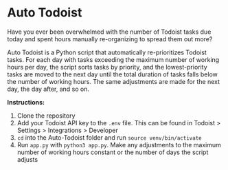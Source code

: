 # Auto Todoist
Have you ever been overwhelmed with the number of Todoist tasks due today and spent hours manually re-organizing to spread them out more?

Auto Todoist is a Python script that automatically re-prioritizes Todoist tasks. For each day with tasks exceeding the maximum number of working hours per day, the script sorts tasks by priority, and the lowest-priority tasks are moved to the next day until the total duration of tasks falls below the number of working hours. The same adjustments are made for the next day, the day after, and so on.

**Instructions:**
1. Clone the repository
2. Add your Todoist API key to the `.env` file. This can be found in Todoist > Settings > Integrations > Developer
3. `cd` into the Auto-Todoist folder and run `source venv/bin/activate`
4. Run `app.py` with `python3 app.py`. Make any adjustments to the maximum number of working hours constant or the number of days the script adjusts
